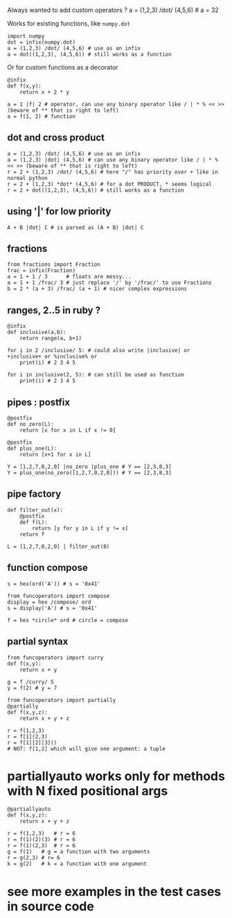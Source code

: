 Always wanted to add custom operators ?
    a = (1,2,3) /dot/ (4,5,6) # a = 32

Works for existing functions, like `numpy.dot`

    import numpy
    dot = infix(numpy.dot)
    a = (1,2,3) /dot/ (4,5,6) # use as an infix
    a = dot((1,2,3), (4,5,6)) # still works as a function

Or for custom functions as a decorator

    @infix
    def f(x,y):
        return x + 2 * y

    a = 1 |f| 2 # operator, can use any binary operator like / | * % << >> (beware of ** that is right to left)
    a = f(1, 2) # function

## dot and cross product

    a = (1,2,3) /dot/ (4,5,6) # use as an infix
    a = (1,2,3) |dot| (4,5,6) # can use any binary operator like / | * % << >> (beware of ** that is right to left)
    r = 2 + (1,2,3) /dot/ (4,5,6) # here "/" has priority over + like in normal python
    r = 2 + (1,2,3) *dot* (4,5,6) # for a dot PRODUCT, * seems logical
    r = 2 + dot((1,2,3), (4,5,6)) # still works as a function

## using '|' for low priority

    A + B |dot| C # is parsed as (A + B) |dot| C

## fractions

    from fractions import Fraction
    frac = infix(Fraction)
    a = 1 + 1 / 3      # floats are messy...
    a = 1 + 1 /frac/ 3 # just replace '/' by '/frac/' to use Fractions
    b = 2 * (a + 3) /frac/ (a + 1) # nicer complex expressions

## ranges, 2..5 in ruby ?

    @infix
    def inclusive(a,b):
        return range(a, b+1)

    for i in 2 /inclusive/ 5: # could also write |inclusive| or +inclusive+ or %inclusive% or 
        print(i) # 2 3 4 5

    for i in inclusive(2, 5): # can still be used as function
        print(i) # 2 3 4 5

## pipes : postfix

    @postfix
    def no_zero(L):
        return [x for x in L if x != 0]

    @postfix
    def plus_one(L):
        return [x+1 for x in L]

    Y = [1,2,7,0,2,0] |no_zero |plus_one # Y == [2,3,8,3]
    Y = plus_one(no_zero([1,2,7,0,2,0])) # Y == [2,3,8,3]

## pipe factory

    def filter_out(x):
        @postfix
        def f(L):
            return [y for y in L if y != x]
        return f

    L = [1,2,7,0,2,0] | filter_out(0)

## function compose

    s = hex(ord('A')) # s = '0x41'

    from funcoperators import compose
    display = hex /compose/ ord
    s = display('A') # s = '0x41'

    f = hex *circle* ord # circle = compose

## partial syntax

    from funcoperators import curry
    def f(x,y):
        return x + y

    g = f /curry/ 5
    y = f(2) # y = 7

    from funcoperators import partially
    @partially
    def f(x,y,z):
        return x + y + z

    r = f(1,2,3)
    r = f[1](2,3)
    r = f[1][2][3]()
    # NOT: f[1,2] which will give one argument: a tuple

# partiallyauto works only for methods with N fixed positional args

    @partiallyauto
    def f(x,y,z):
        return x + y + z

    r = f(1,2,3)   # r = 6
    r = f(1)(2)(3) # r = 6
    r = f(1)(2,3)  # r = 6
    g = f(1)   # g = a function with two arguments 
    r = g(2,3) # r= 6
    k = g(2)   # k = a function with one argument

# see more examples in the test cases in source code
